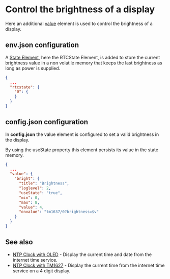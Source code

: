 # Control the brightness of a display

Here an additional [value](/elements/value.md) element is used to control the brightness of a display.

## env.json configuration

A [State Element](/elements/state.md), here the RTCState Element, is added to store the current brightness value in
a non volatile memory that keeps the last brightness as long as power is supplied.

```JSON
{
  ...
  "rtcstate": {
    "0": {
    }
  }
}
```


## config.json configuration

In **config.json** the value element is configured to set a valid brightness in the display.

By using the useState property this element persists its value in the state memory.

```JSON
{
  ...
  "value": {
    "bright": {
      "title": "Brightness",
      "loglevel": 2,
      "useState": "true",
      "min": 0,
      "max": 8,
      "value": 4,
      "onvalue": "tm1637/0?brightness=$v"
    }
  }
}
```

## See also

* [NTP Clock with OLED](/recipes/ntpclock.md) - Display the current time and date from the internet time service.
* [NTP Clock with TM1627](/recipes/ntpclock2.md) - Display the current time from the internet time service on a 4 digit display.
